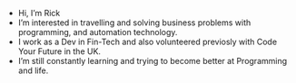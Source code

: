 -  Hi, I’m Rick
-  I’m interested in travelling and solving business problems with programming, and automation technology.
-  I work as a Dev in Fin-Tech and also volunteered previosly with Code Your Future in the UK.
-  I’m still constantly learning and trying to become better at Programming and life.


<!---
rickscode/rickscode is a ✨ special ✨ repository because its `README.md` (this file) appears on your GitHub profile.
You can click the Preview link to take a look at your changes.
--->
